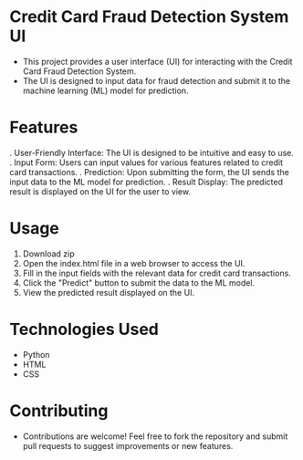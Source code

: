 # Credit Card Fraud Detection System UI
 - This project provides a user interface (UI) for interacting with the Credit Card Fraud Detection System.
 - The UI is designed to input data for fraud detection and submit it to the machine learning (ML) model for prediction.

# Features
. User-Friendly Interface: The UI is designed to be intuitive and easy to use.
. Input Form: Users can input values for various features related to credit card transactions.
. Prediction: Upon submitting the form, the UI sends the input data to the ML model for prediction.
. Result Display: The predicted result is displayed on the UI for the user to view.


# Usage
1. Download zip 
2. Open the index.html file in a web browser to access the UI.
3. Fill in the input fields with the relevant data for credit card transactions.
4. Click the "Predict" button to submit the data to the ML model.
5. View the predicted result displayed on the UI.
# Technologies Used
 - Python
 - HTML
 - CSS

# Contributing
- Contributions are welcome! Feel free to fork the repository and submit pull requests to suggest improvements or new features.

